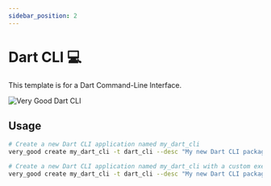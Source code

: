 ```yaml
---
sidebar_position: 2
---
```


# Dart CLI 💻

This template is for a Dart Command-Line Interface.

![Very Good Dart CLI][dart_cli]

## Usage

```sh
# Create a new Dart CLI application named my_dart_cli
very_good create my_dart_cli -t dart_cli --desc "My new Dart CLI package"

# Create a new Dart CLI application named my_dart_cli with a custom executable name
very_good create my_dart_cli -t dart_cli --desc "My new Dart CLI package" --executable-name my_executable_name
```

[dart_cli]: /img/dart_cli_hero.png
